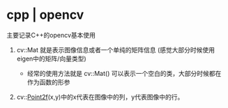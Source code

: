 # cpp | opencv 

主要记录C++的opencv基本使用

1. cv::Mat 就是表示图像信息或者一个单纯的矩阵信息 (感觉大部分时候使用eigen中的矩阵/向量类型) 
    - 经常的使用方法就是 cv::Mat() 可以表示一个空白的类，大部分时候都在作为函数的形参

2. cv::[Point2f](https://so.csdn.net/so/search?q=Point2f&spm=1001.2101.3001.7020)(x,y)中的x代表在图像中的列，y代表图像中的行。

